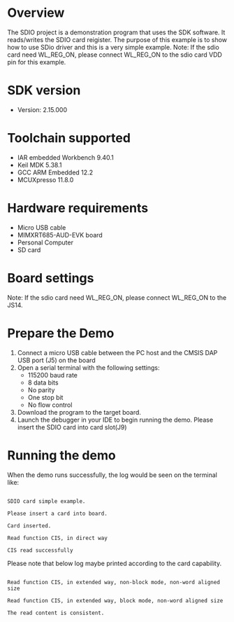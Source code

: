 Overview
========
The SDIO project is a demonstration program that uses the SDK software. It reads/writes the SDIO card reigister. The purpose of this example is to show how to use SDio driver and this is a very simple example.
Note: If the sdio card need WL_REG_ON, please connect WL_REG_ON to the sdio card VDD pin for this example.

SDK version
===========
- Version: 2.15.000

Toolchain supported
===================
- IAR embedded Workbench  9.40.1
- Keil MDK  5.38.1
- GCC ARM Embedded  12.2
- MCUXpresso  11.8.0

Hardware requirements
=====================
- Micro USB cable
- MIMXRT685-AUD-EVK board
- Personal Computer
- SD card

Board settings
==============
Note: If the sdio card need WL_REG_ON, please connect WL_REG_ON to the JS14.

Prepare the Demo
================
1.  Connect a micro USB cable between the PC host and the CMSIS DAP USB port (J5) on the board
2.  Open a serial terminal with the following settings:
    - 115200 baud rate
    - 8 data bits
    - No parity
    - One stop bit
    - No flow control
3.  Download the program to the target board.
4.  Launch the debugger in your IDE to begin running the demo.
Please insert the SDIO card into card slot(J9)

Running the demo
================
When the demo runs successfully, the log would be seen on the terminal like:

~~~~~~~~~~~~~~~~~~~~~~~~~~~~~~~~~~~~~~~~~~~~~~~~~~~~~~~~~~~~~~~~~~~~~~~~~~~~~~~~~~~

SDIO card simple example.

Please insert a card into board.

Card inserted.

Read function CIS, in direct way

CIS read successfully
~~~~~~~~~~~~~~~~~~~~~~~~~~~~~~~~~~~~~~~~~~~~~~~~~~~~~~~~~~~~~~~~~~~~~~~~~~~~~~~~~~~
Please note that below log maybe printed according to the card capability.
~~~~~~~~~~~~~~~~~~~~~~~~~~~~~~~~~~~~~~~~~~~~~~~~~~~~~~~~~~~~~~~~~~~~~~~~~~~~~~~~~~~

Read function CIS, in extended way, non-block mode, non-word aligned size

Read function CIS, in extended way, block mode, non-word aligned size

The read content is consistent.
~~~~~~~~~~~~~~~~~~~~~~~~~~~~~~~~~~~~~~~~~~~~~~~~~~~~~~~~~~~~~~~~~~~~~~~~~~~~~~~~~~~~~
